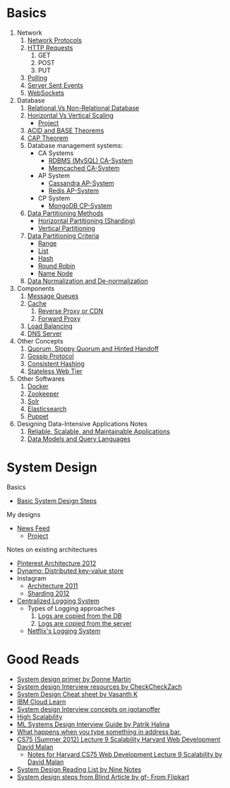 <h1>Basics</h1>
  <ol>
    <li>Network
      <ol>
        <li><a href="Basics/Network Protocol/README.md">Network Protocols</a></li>
        <li><a href="Basics/HTTP Requests/README.md">HTTP Requests</a>
          <ol>
            <li>GET</li>
            <li>POST</li>
            <li>PUT</li>
          </ol>
        </li>
        <li><a href="Basics/Polling SSE and Web Sockets/README.md#polling">Polling</a></li>
        <li><a href="Basics/Polling SSE and Web Sockets/README.md#server-sent-events-sse">Server Sent Events</a></li>
        <li><a href="Basics/Polling SSE and Web Sockets/README.md#websockets">WebSockets</a></li>
      </ol>
    </li>
    <li> Database
      <ol>
        <li><a href="Basics/Relational Vs NonRelational/README.md">Relational Vs Non-Relational Database</a> </li>
        <li><a href="Basics/Horizontal and Vertical Scaling/README.md">Horizontal Vs Vertical Scaling</a> 
        <ul><li><a href="Basics/Horizontal and Vertical Scaling/Project">Project</a></li></ul>
        </li>
        <li><a href="Basics/ACID Theorem/README.md">ACID and BASE Theorems</a> </li>
        <li><a href="Basics/CAP Theorem/README.md">CAP Theorem</a></li>
        <li>Database management systems:
          <ul>
            <li>CA Systems
              <ul>
                <li><a href="Basics/Databases/RDBMS/README.md">RDBMS (MySQL) CA-System</a></li>
                <li><a href="Basics/Databases/Memcached/README.md">Memcached CA-System </a> </li>
              </ul>
            </li>
            <li>AP System
              <ul>
                <li><a href="Basics/Databases/Cassandra/README.md">Cassandra AP-System</a> </li>
                <li><a href="Basics/Databases/Redis/README.md">Redis AP-System</a> </li>
              </ul>
            </li>
            <li>CP System
              <ul>
                <li><a href="Basics/Databases/MongoDB/README.md">MongoDB CP-System</a> </li>
              </ul>
            </li>
          </ul>
        </li>
        <li><a href="Basics/Data Partitioning Methods/README.md">Data Partitioning Methods</a>
          <ul>
            <li><a href="Basics/Data Partitioning Methods/README.md#horizontal-partitioning-sharding">Horizontal Partitioning (Sharding)</a></li>
            <li><a href="Basics/Data Partitioning Methods/README.md#vertical-partitioning">Vertical Partitioning</a></li>
          </ul>
        </li>
        <li><a href="Basics/Data Partitioning Criteria/README.md">Data Partitioning Criteria</a> 
          <ul>
            <li><a href="Basics/Data Partitioning Criteria/README.md#range">Range</a></li>
            <li><a href="Basics/Data Partitioning Criteria/README.md#list">List</a></li>
            <li><a href="Basics/Data Partitioning Criteria/README.md#hash">Hash</a></li>
            <li><a href="Basics/Data Partitioning Criteria/README.md#round-robin">Round Robin</a></li>
            <li><a href="Basics/Data Partitioning Criteria/README.md#name-node">Name Node</a></li>
          </ul>
        </li>
        <li><a href="Basics/Denormalization vs Normalization/README.md">Data Normalization and De-normalization</a></li>
      </ol>
    </li>
    <li> Components
      <ol>
        <li><a href="Basics/Message Queues/README.md">Message Queues</a></li>
        <li><a href="Basics/Cache/README.md">Cache</a>
          <ol>
            <li><a href="Basics/Cache/README.md#client-side-caching">Reverse Proxy or CDN</a></li>
            <li><a href="Basics/Cache/README.md#client-side-caching">Forward Proxy</a></li>
          </ol>
        </li>
        <li><a href="Basics/Load Balancing/README.md">Load Balancing</a></li>
        <li><a href="Basics/DNS/README.md">DNS Server</a></li>
      </ol>
    </li> 
    <li>Other Concepts
      <ol>
        <li><a href="Basics/Other Concepts/Quorum/README.md">Quorum, Sloppy Quorum and Hinted Handoff</a></li>
        <li><a href="Basics/Other Concepts/Gossip Protocol/README.md">Gossip Protocol</a></li>
        <li><a href="https://www.youtube.com/watch?v=zaRkONvyGr8&ab_channel=GauravSen">Consistent Hashing</a> </li>
        <li><a href="Basics/Other Concepts/Stateless Web Tier/README.md">Stateless Web Tier</a></li>
      </ol>
    </li>
    <li>Other Softwares
      <ol>
        <li><a href="Basics/Other Softwares/Docker/README.md">Docker</a> </li>
        <li><a href="Basics/Other Softwares/Zookeeper/README.md">Zookeeper</a> </li>
        <li><a href="Basics/Other Softwares/Apache Solr/README.md">Solr</a> </li>
        <li><a href="Basics/Other Softwares/ElasticSearch/README.md">Elasticsearch</a></li>
        <li><a href="Basics/Other Softwares/Puppet/README.md">Puppet</a></li>
      </ol>
    </li>
    <li> Designing Data-Intensive Applications Notes
      <ol>
        <li><a href="Basics/DDIA/Chapter 1/README.md">Reliable, Scalable, and Maintainable Applications</a></li>
        <li><a href="Basics/DDIA/Chapter 2/README.md">Data Models and Query Languages</a></li>
        <!--<li><a href="Basics/DDIA"><strike>Storage and Retrieval</strike></a></li>
        <li><a href="Basics/DDIA"><strike>Encoding and Evolution</strike></a></li>
        <li><a href="Basics/DDIA"><strike>Replication</strike></a></li>
        <li><a href="Basics/DDIA"><strike>Partitioning</strike></a></li>
        <li><a href="Basics/DDIA"><strike>Transactions</strike></a></li>
        <li><a href="Basics/DDIA"><strike>The Trouble with Distributed Systems</strike></a></li>
        <li><a href="Basics/DDIA"><strike>Consistency and Consensus</strike></a></li>
        <li><a href="Basics/DDIA"><strike>Batch Processing</strike></a></li>
        <li><a href="Basics/DDIA"><strike>Stream Processing</strike></a></li>
        <li><a href="Basics/DDIA"><strike>The Future of Data Systems</strike></a></li>-->
      </ol>
    </li>
  </ol> 
    
<h1>System Design</h1>
  <p>Basics</p>
  <ul>
    <li><a href="SysDesigns/SystemDesignSteps/README.md">Basic System Design Steps</a></li>
  </ul>
  <p>My designs</p>
  <ul>
    <li><a href="SysDesigns/NewsFeed/README.md">News Feed</a>
      <ul><li><a href="SysDesigns/NewsFeed/Project/README.md">Project</a></li></ul>
    </li>
  </ul>
  <p>Notes on existing architectures</p>
  <ul>
    <li><a href="SysDesigns/Pinterest/README.md">Pinterest Architecture 2012</a> </li>
    <li><a href="SysDesigns/Dynamo/README.md">Dynamo: Distributed key-value store</a> </li>
    <li>Instagram
      <ul>
        <li><a href="SysDesigns/Instagram/2011 Architecture Overview/README.md">Architecture 2011</a></li>
        <li><a href="SysDesigns/Instagram/2012 Sharding/README.md">Sharding 2012</a> </li>
      </ul>
    </li>
    <li><a href="SysDesigns/Centralized Logging System/README.md">Centralized Logging System</a>
      <ul>
        <li>Types of Logging approaches
          <ol>
            <li><a href="SysDesigns/Centralized%20Logging%20System/Replication%20Approch/Approch.PNG">Logs are copied from the DB</a></li>
            <li><a href="SysDesigns/Centralized%20Logging%20System/Transport%20Approch/Approch.PNG">Logs are copied from the server</a></li>
          </ol>
        </li>
        <li><a href="SysDesigns/Centralized%20Logging%20System/Netflix's%20logging%20system/README.md">Netflix's Logging System</a></li>
      </ul>
    </li>
  </ul>

<h1>Good Reads</h1>
  <ul>
    <li><a href="https://github.com/donnemartin/system-design-primer">System design primer by Donne Martin</a></li>
    <li><a href="https://github.com/checkcheckzz/system-design-interview">System design Interview resources by CheckCheckZach</a></li>
    <li><a href="https://gist.github.com/vasanthk/485d1c25737e8e72759f">System Design Cheat sheet by Vasanth K</a> </li>
    <li><a href="https://www.ibm.com/cloud/learn">IBM Cloud Learn</a></li>
    <li><a href="https://igotanoffer.com/blogs/tech/network-protocols-proxies-system-design-interview">System design Interview concepts on igotanoffer</a></li>
    <li><a href="http://highscalability.com/">High Scalability</a> </li>
    <li><a href="http://patrickhalina.com/posts/ml-systems-design-interview-guide/">ML Systems Design Interview Guide by Patrik Halina</a> </li>
    <li><a href="https://github.com/alex/what-happens-when">What happens when you type something in address bar.</a> </li>
    <li><a href="https://www.youtube.com/watch?v=-W9F__D3oY4&ab_channel=JorgeScott">CS75 (Summer 2012) Lecture 9 Scalability Harvard Web Development David Malan</a>
      <ul><li><a href="http://ninefu.github.io/blog/Harvard_CS75_Notes/">Notes for Harvard CS75 Web Development Lecture 9 Scalability by David Malan</a> </li></ul>
    </li>
    <li><a href="http://ninefu.github.io/blog/System_Design_Reading_List/">System Design Reading List by Nine Notes</a> </li>
    <li><a href="https://www.teamblind.com/post/willing-to-help-for-system-design-xQQ5u63y">System design steps from Blind Article by gf- From Flipkart</a></li>
  </ul>
